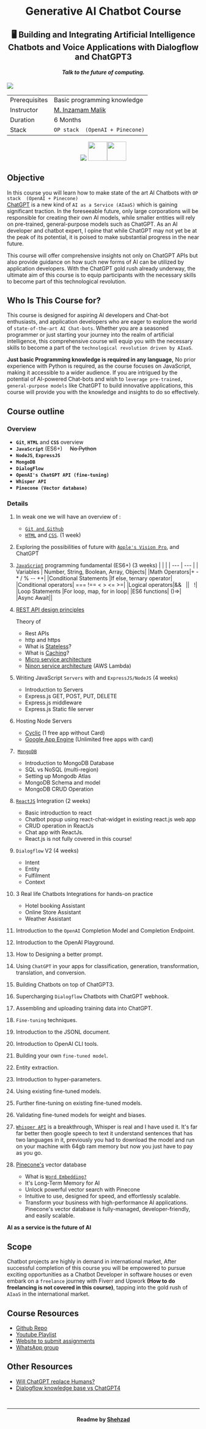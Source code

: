<h1 align='center'>Generative AI Chatbot Course</h1>
<h2 align='center'>🖥 Building and Integrating Artificial Intelligence Chatbots and Voice Applications with Dialogflow and ChatGPT3</h2>
<h4 align='center'><i>Talk to the future of computing.</i></h4>

<img src='./readme-assets/cover.png'/>

|   |   |
|:------------- |:----------|
| Prerequisites | Basic programming knowledge | List all new or modified files |
| Instructor | [M. Inzamam Malik](https://www.linkedin.com/in/minzamam) |
| Duration | 6 Months |
| Stack | `OP stack  (OpenAI + Pinecone)` |

<p align="center"><img src="https://skillicons.dev/icons?i=js,nodejs,express,mongodb" />
<img height='50' width='50' src="./readme-assets/icons/dialogflow.png"/><img height='50' width='50' src="./readme-assets/icons/open-ai-10px.png"/></p>

 <!-- Google Assistant apps you will learn latest technologies Google Dialoglfow v2,  -->

## Objective

In this course you will learn how to make state of the art AI Chatbots with `OP stack  (OpenAI + Pinecone)`<br>
[ChatGPT](https://openai.com/blog/chatgpt) is a new kind of `AI as a Service (AIaaS)` which is gaining significant traction. In the foreseeable future, only large corporations will be responsible for creating their own AI models, while smaller entities will rely on pre-trained, general-purpose models such as ChatGPT. As an AI developer and chatbot expert, I opine that while ChatGPT may not yet be at the peak of its potential, it is poised to make substantial progress in the near future.

This course will offer comprehensive insights not only on ChatGPT APIs but also provide guidance on how such new forms of AI can be utilized by application developers. With the ChatGPT gold rush already underway, the ultimate aim of this course is to equip participants with the necessary skills to become part of this technological revolution.

## Who Is This Course for?

This course is designed for aspiring AI developers and Chat-bot enthusiasts, and application developers who are eager to explore the world of `state-of-the-art AI Chat-bots`. Whether you are a seasoned programmer or just starting your journey into the realm of artificial intelligence, this comprehensive course will equip you with the necessary skills to become a part of the `technological revolution driven by AIaaS`.

**Just basic Programming knowledge is required in any language,** No prior experience with Python is required, as the course focuses on JavaScript, making it accessible to a wider audience. If you are intrigued by the potential of AI-powered Chat-bots and wish to `leverage pre-trained, general-purpose models` like ChatGPT to build innovative applications, this course will provide you with the knowledge and insights to do so effectively.

## Course outline

### Overview

- **`Git`**, **`HTML`** and **`CSS`** overview
- **`JavaScript`** (ES6+) &nbsp;&nbsp;&nbsp;&nbsp;~~No Python~~
- **`NodeJS`**, **`ExpressJS`**
- **`MongoDB`**
- **`DialogFlow`**
- **`OpenAI's ChatGPT API (fine-tuning)`**
- **`Whisper API`**
- **`Pinecone (Vector database)`**

### Details

1. In weak one we will have an overview of :

    - [`Git and Github`](https://youtu.be/vbH9gMqJ5GQ)
    - [`HTML`](https://youtu.be/HcOc7P5BMi4) and [`CSS`](https://youtu.be/Edsxf_NBFrw).
      (1 week)

1. Exploring the possibilities of future with [`Apple's Vision Pro`](https://www.youtube.com/live/GYkq9Rgoj8E?feature=share), and ChatGPT
1. [`JavaScript`](https://www.youtube.com/playlist?list=PLu0W_9lII9ahR1blWXxgSlL4y9iQBnLpR) programming fundamental (ES6+) (3 weeks)
    |   |   |
    | --- | --- |
    | Variables | Number, String, Boolean, Array, Objects|
    |Math Operators|+ - \* / % -- ++|
    |Conditional Statements |If else, ternary operator|
    |Conditional operators| === !== < > <= >=|
    |Logical operators|&& &nbsp; \|\| &nbsp; !|
    |Loop Statements |For loop, map, for in loop|
    |ES6 functions| ()=>|
    |Async Await||

1. [REST API design principles](https://www.ibm.com/topics/rest-apis)

    Theory of

    - Rest APIs
    - http and https
    - What is [Stateless](https://www.interviewbit.com/blog/gradle-vs-maven/)?
    - What is [Caching](https://aws.amazon.com/caching/)?
    - [Micro service architecture](https://cloud.google.com/learn/what-is-microservices-architecture)
    - [Ninon service architecture](https://techbeacon.com/app-dev-testing/nanoservices-where-they-fit-where-they-dont) (AWS Lambda)

1. Writing JavaScript `Servers` with and `ExpressJS/NodeJS` (4 weeks)

    - Introduction to Servers
    - Express.js GET, POST, PUT, DELETE
    - Express.js middleware
    - Express.js Static file server

1. Hosting Node Servers
    - [Cyclic](https://www.cyclic.sh/) (1 free app without Card)
    - [Google App Engine](https://cloud.google.com/appengine) (Unlimited free apps with card)

1. &nbsp;[`MongoDB`](https://learn.mongodb.com/)

    - Introduction to MongoDB Database
    - SQL vs NoSQL (multi-region)
    - Setting up Mongodb Atlas
    - MongoDB Schema and model
    - MongoDB CRUD Operation

1. [`ReactJS`](https://daveceddia.com/react-getting-started-tutorial/) Integration (2 weeks)
    - Basic introduction to react
    - Chatbot popup using react-chat-widget in existing react.js web app
    - CRUD operation in ReactJs
    - Chat app with ReactJs.
    - React.js is not fully covered in this course!

1. `Dialogflow` V2 (4 weeks)
    - Intent
    - Entity
    - Fulfilment
    - Context
1. 3 Real life Chatbots Integrations for hands-on practice

    - Hotel booking Assistant
    - Online Store Assistant
    - Weather Assistant

1. Introduction to the `OpenAI` Completion Model and Completion Endpoint.

1. Introduction to the OpenAI Playground.
1. How to Designing a better prompt.
1. Using `ChatGPT` in your apps for classification, generation, transformation, translation, and conversion.
1. Building Chatbots on top of ChatGPT3.
1. Supercharging `Dialogflow` Chatbots with ChatGPT webhook.
1. Assembling and uploading training data into ChatGPT.
1. `Fine-tuning` techniques.
1. Introduction to the JSONL document.
1. Introduction to OpenAI CLI tools.
1. Building your own `fine-tuned model`.
1. Entity extraction.
1. Introduction to hyper-parameters.
1. Using existing fine-tuned models.
1. Further fine-tuning on existing fine-tuned models.
1. Validating fine-tuned models for weight and biases.
1. [`Whisper API`](https://github.com/openai/whisper) is a breakthrough, Whisper is real and I have used it. It's far far better then google speech to text it understand sentences that has two languages in it, previously you had to download the model and run on your machine with 64gb ram memory but now you just have to pay as you go.

1. [Pinecone's](https://www.pinecone.io/) vector database

    - What is [`Word Embedding?`](https://youtu.be/5MaWmXwxFNQ)
    - It's Long-Term Memory for AI
    - Unlock powerful vector search with Pinecone
    - Intuitive to use, designed for speed, and effortlessly scalable.
    - Transform your business with high-performance AI applications. Pinecone's vector database is fully-managed, developer-friendly, and easily scalable.

**AI as a service is the future of AI**

## Scope

Chatbot projects are highly in demand in international market, After successful completion of this
course you will be empowered to pursue exciting opportunities as a Chatbot Developer in software houses or even embark on a `freelance` journey with Fiverr and Upwork **(How to do freelancing is not covered in this course)**, tapping into the gold rush of `AIaaS` in the international market.

## Course Resources

- [Github Repo](https://github.com/mInzamamMalik/SMIT-chatbot-b3)
- [Youtube Playlist](https://youtube.com/playlist?list=PLaZSdijfCCJAaiGINILElinr8wlgNS7Vy)
- [Website to submit assignments](https://sysborg-air.web.app/)
- [WhatsApp group](https://chat.whatsapp.com/IRY1Bd1OxIpGa6lcLh8HzB)

## Other Resources

- [Will ChatGPT replace Humans?](https://youtu.be/84kL9fInMfQ)
- [Dialogflow knowledge base vs ChatGPT4](https://youtu.be/BZgjbCX1vVU)

<br><hr>

<h4 align='center'>Readme by <a href='https://github.com/shehza-d/'>Shehzad</a></h4>
